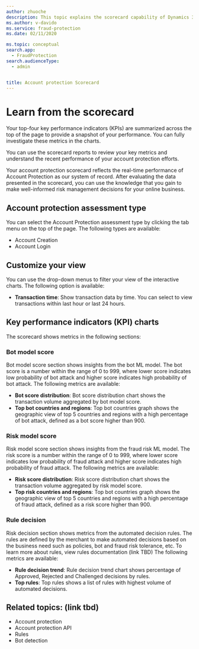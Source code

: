 ```yaml
---
author: zhuoche
description: This topic explains the scorecard capability of Dynamics 365 Fraud Protection account protection.
ms.author: v-davido
ms.service: fraud-protection
ms.date: 02/11/2020

ms.topic: conceptual
search.app: 
  - FraudProtection
search.audienceType:
  - admin


title: Account protection Scorecard
---
```



# Learn from the scorecard


Your top-four key performance indicators (KPIs) are summarized across the top of the page to provide a snapshot of your performance. You can fully investigate these metrics in the charts.

You can use the scorecard reports to review your key metrics and understand the recent performance of your account protection efforts. 

Your account protection scorecard reflects the real-time performance of Account Protection as our system of record. After evaluating the data presented in the scorecard, you can use the knowledge that you gain to make well-informed risk management decisions for your online business.

## Account protection assessment type

You can select the Account Protection assessment type by clicking the tab menu on the top of the page. The following types are available:

- Account Creation 
- Account Login

## Customize your view

You can use the drop-down menus to filter your view of the interactive charts. The following option is available:

- **Transaction time**: Show transaction data by time. You can select to view transactions within last hour or last 24 hours. 

## Key performance indicators (KPI) charts

The scorecard shows metrics in the following sections:

### Bot model score

Bot model score section shows insights from the bot ML model. The bot score is a number within the range of 0 to 999, where lower score indicates low probability of bot attack and higher score indicates high probability of bot attack. The following metrics are available:

- **Bot score distribution**: Bot score distribution chart shows the transaction volume aggregated by bot model score. 
- **Top bot countries and regions**: Top bot countries graph shows the geographic view of top 5 countries and regions with a high percentage of bot attack, defined as a bot score higher than 900.

### Risk model score

Risk model score section shows insights from the fraud risk ML model. The risk score is a number within the range of 0 to 999, where lower score indicates low probability of fraud attack and higher score indicates high probability of fraud attack. The following metrics are available:

- **Risk score distribution**: Risk score distribution chart shows the transaction volume aggregated by risk model score. 
- **Top risk countries and regions**: Top bot countries graph shows the geographic view of top 5 countries and regions with a high percentage of fraud attack, defined as a risk score higher than 900.

### Rule decision

Risk decision section shows metrics from the automated decision rules. The rules are defined by the merchant to make automated decisions based on the business need such as policies, bot and fraud risk tolerance, etc. To learn more about rules, view rules documentation (link TBD) The following metrics are available:

- **Rule decision trend**: Rule decision trend chart shows percentage of Approved, Rejected and Challenged decisions by rules. 
- **Top rules**: Top rules shows a list of rules with highest volume of automated decisions.

## Related topics: (link tbd)
- Account protection
- Account protection API
- Rules
- Bot detection
